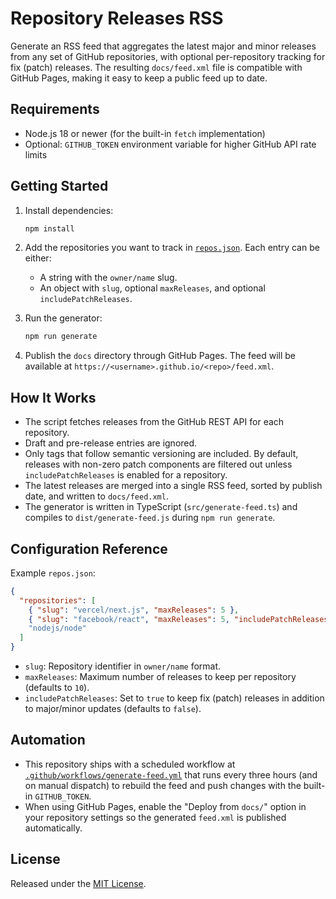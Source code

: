 # Repository Releases RSS

Generate an RSS feed that aggregates the latest major and minor releases from any set of GitHub repositories, with optional per-repository tracking for fix (patch) releases. The resulting `docs/feed.xml` file is compatible with GitHub Pages, making it easy to keep a public feed up to date.

## Requirements

- Node.js 18 or newer (for the built-in `fetch` implementation)
- Optional: `GITHUB_TOKEN` environment variable for higher GitHub API rate limits

## Getting Started

1. Install dependencies:

   ```bash
   npm install
   ```
2. Add the repositories you want to track in [`repos.json`](repos.json). Each entry can be either:
   - A string with the `owner/name` slug.
   - An object with `slug`, optional `maxReleases`, and optional `includePatchReleases`.
3. Run the generator:

   ```bash
   npm run generate
   ```

4. Publish the `docs` directory through GitHub Pages. The feed will be available at `https://<username>.github.io/<repo>/feed.xml`.

## How It Works

- The script fetches releases from the GitHub REST API for each repository.
- Draft and pre-release entries are ignored.
- Only tags that follow semantic versioning are included. By default, releases with non-zero patch components are filtered out unless `includePatchReleases` is enabled for a repository.
- The latest releases are merged into a single RSS feed, sorted by publish date, and written to `docs/feed.xml`.
- The generator is written in TypeScript (`src/generate-feed.ts`) and compiles to `dist/generate-feed.js` during `npm run generate`.

## Configuration Reference

Example `repos.json`:

```json
{
  "repositories": [
    { "slug": "vercel/next.js", "maxReleases": 5 },
    { "slug": "facebook/react", "maxReleases": 5, "includePatchReleases": true },
    "nodejs/node"
  ]
}
```

- `slug`: Repository identifier in `owner/name` format.
- `maxReleases`: Maximum number of releases to keep per repository (defaults to `10`).
- `includePatchReleases`: Set to `true` to keep fix (patch) releases in addition to major/minor updates (defaults to `false`).

## Automation

- This repository ships with a scheduled workflow at [`.github/workflows/generate-feed.yml`](.github/workflows/generate-feed.yml) that runs every three hours (and on manual dispatch) to rebuild the feed and push changes with the built-in `GITHUB_TOKEN`.
- When using GitHub Pages, enable the "Deploy from `docs/`" option in your repository settings so the generated `feed.xml` is published automatically.

## License

Released under the [MIT License](LICENSE).
